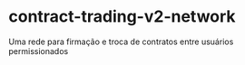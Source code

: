 # contract-trading-v2-network

Uma rede para firmação e troca de contratos entre usuários permissionados
